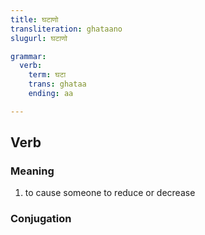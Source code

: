 ```yaml
---
title: घटाणो
transliteration: ghataano
slugurl: घटाणो

grammar:
  verb:
    term: घटा
    trans: ghataa
    ending: aa

---
```


## Verb

### Meaning
1. to cause someone to reduce or decrease

### Conjugation
<verb-conj :grammar="grammar"></verb-conj>